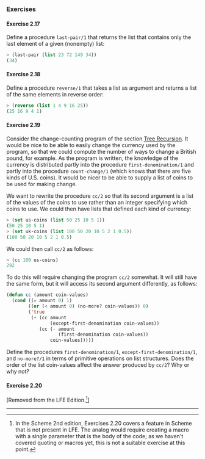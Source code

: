### Exercises

#### Exercise 2.17

Define a procedure ``last-pair/1`` that returns the list that contains only the last element of a given (nonempty) list:

```lisp
> (last-pair (list 23 72 149 34))
(34)
```

#### Exercise 2.18

Define a procedure ``reverse/1`` that takes a list as argument and returns a list of the same elements in reverse order:

```lisp
> (reverse (list 1 4 9 16 25))
(25 16 9 4 1)
```

#### Exercise 2.19

Consider the change-counting program of the section [Tree Recursion](). It would be nice to be able to easily change the currency used by the program, so that we could compute the number of ways to change a British pound, for example. As the program is written, the knowledge of the currency is distributed partly into the procedure ``first-denomination/1`` and partly into the procedure ``count-change/1`` (which knows that there are five kinds of U.S. coins). It would be nicer to be able to supply a list of coins to be used for making change.

We want to rewrite the procedure ``cc/2`` so that its second argument is a list of the values of the coins to use rather than an integer specifying which coins to use. We could then have lists that defined each kind of currency:

```lisp
> (set us-coins (list 50 25 10 5 1))
(50 25 10 5 1)
> (set uk-coins (list 100 50 20 10 5 2 1 0.5))
(100 50 20 10 5 2 1 0.5)
```
We could then call ``cc/2`` as follows:

```lisp
> (cc 100 us-coins)
292
```

To do this will require changing the program ``cc/2`` somewhat. It will still have the same form, but it will access its second argument differently, as follows:

```lisp
(defun cc (amount coin-values)
  (cond ((= amount 0) 1)
        ((or (< amount 0) (no-more? coin-values)) 0)
        ('true
         (+ (cc amount
                (except-first-denomination coin-values))
            (cc (- amount
                   (first-denomination coin-values))
                coin-values)))))
```
                
Define the procedures ``first-denomination/1``, ``except-first-denomination/1``, and ``no-more?/1`` in terms of primitive operations on list structures. Does the order of the list coin-values affect the answer produced by ``cc/2``? Why or why not?

#### Exercise 2.20

[Removed from the LFE Edition.[^1]]

----

[^1]: In the Scheme 2nd edition, Exercises 2.20  covers a feature in Scheme that is not present in LFE. The analog would require creating a macro with a single parameter that is the body of the code; as we haven't covered quoting or macros yet, this is not a suitable exercise at this point.
